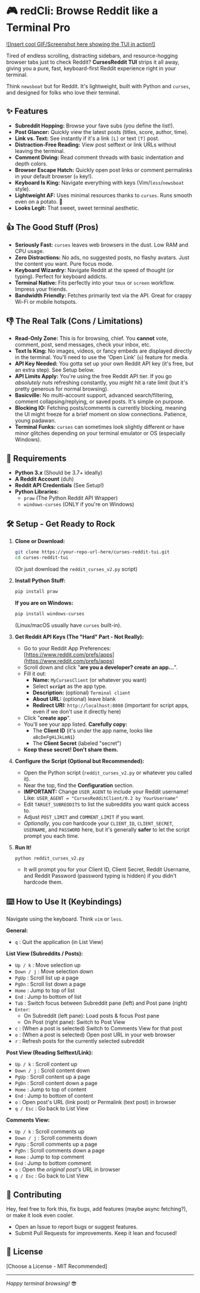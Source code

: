 # 🎮 redCli: Browse Reddit like a Terminal Pro

[![Insert cool GIF/Screenshot here showing the TUI in action!]](link-to-gif-if-you-make-one)

Tired of endless scrolling, distracting sidebars, and resource-hogging browser tabs just to check Reddit? **CursesReddit TUI** strips it all away, giving you a pure, fast, keyboard-first Reddit experience right in your terminal.

Think `newsboat` but for Reddit. It's lightweight, built with Python and `curses`, and designed for folks who love their terminal.

## ✨ Features

*   **Subreddit Hopping:** Browse your fave subs (you define the list!).
*   **Post Glancer:** Quickly view the latest posts (titles, score, author, time).
*   **Link vs. Text:** See instantly if it's a link `[L]` or text `[T]` post.
*   **Distraction-Free Reading:** View post selftext or link URLs without leaving the terminal.
*   **Comment Diving:** Read comment threads with basic indentation and depth colors.
*   **Browser Escape Hatch:** Quickly open post links or comment permalinks in your default browser (`o` key!).
*   **Keyboard Is King:** Navigate everything with keys (Vim/`less`/`newsboat` style).
*   **Lightweight AF:** Uses minimal resources thanks to `curses`. Runs smooth even on a potato. 🥔
*   **Looks Legit:** That sweet, sweet terminal aesthetic.

## 👍 The Good Stuff (Pros)

*   **Seriously Fast:** `curses` leaves web browsers in the dust. Low RAM and CPU usage.
*   **Zero Distractions:** No ads, no suggested posts, no flashy avatars. Just the content you want. Pure focus mode.
*   **Keyboard Wizardry:** Navigate Reddit at the speed of thought (or typing). Perfect for keyboard addicts.
*   **Terminal Native:** Fits perfectly into your `tmux` or `screen` workflow. Impress your friends.
*   **Bandwidth Friendly:** Fetches primarily text via the API. Great for crappy Wi-Fi or mobile hotspots.

## 👎 The Real Talk (Cons / Limitations)

*   **Read-Only Zone:** This is for browsing, chief. You **cannot** vote, comment, post, send messages, check your inbox, etc.
*   **Text Is King:** No images, videos, or fancy embeds are displayed directly in the terminal. You'll need to use the 'Open Link' (`o`) feature for media.
*   **API Key Needed:** You gotta set up your own Reddit API key (it's free, but an extra step). See Setup below.
*   **API Limits Apply:** You're using the free Reddit API tier. If you go *absolutely nuts* refreshing constantly, you *might* hit a rate limit (but it's pretty generous for normal browsing).
*   **Basicville:** No multi-account support, advanced search/filtering, comment collapsing/replying, or saved posts. It's simple on purpose.
*   **Blocking IO:** Fetching posts/comments is currently blocking, meaning the UI might freeze for a brief moment on slow connections. Patience, young padawan.
*   **Terminal Funks:** `curses` can sometimes look slightly different or have minor glitches depending on your terminal emulator or OS (especially Windows).

## 🔧 Requirements

*   **Python 3.x** (Should be 3.7+ ideally)
*   **A Reddit Account** (duh)
*   **Reddit API Credentials** (See Setup!)
*   **Python Libraries:**
    *   `praw` (The Python Reddit API Wrapper)
    *   `windows-curses` (ONLY if you're on Windows)

## 🛠️ Setup - Get Ready to Rock

1.  **Clone or Download:**
    ```bash
    git clone https://your-repo-url-here/curses-reddit-tui.git
    cd curses-reddit-tui
    ```
    (Or just download the `reddit_curses_v2.py` script)

2.  **Install Python Stuff:**
    ```bash
    pip install praw
    ```
    **If you are on Windows:**
    ```bash
    pip install windows-curses
    ```
    (Linux/macOS usually have `curses` built-in).

3.  **Get Reddit API Keys (The "Hard" Part - Not Really):**
    *   Go to your Reddit App Preferences: [https://www.reddit.com/prefs/apps](https://www.reddit.com/prefs/apps)
    *   Scroll down and click "**are you a developer? create an app...**".
    *   Fill it out:
        *   **Name:** `MyCursesClient` (or whatever you want)
        *   Select **`script`** as the app type.
        *   **Description:** (optional) `Terminal client`
        *   **About URL:** (optional) leave blank
        *   **Redirect URI:** `http://localhost:8080` (important for script apps, even if we don't use it directly here)
    *   Click "**create app**".
    *   You'll see your app listed. **Carefully copy:**
        *   The **Client ID** (it's under the app name, looks like `aBcDeFgHiJkLmN1`)
        *   The **Client Secret** (labeled "secret")
    *   **Keep these secret! Don't share them.**

4.  **Configure the Script (Optional but Recommended):**
    *   Open the Python script (`reddit_curses_v2.py` or whatever you called it).
    *   Near the top, find the **Configuration** section.
    *   **IMPORTANT:** Change `USER_AGENT` to include your Reddit username! Like: `USER_AGENT = "CursesRedditClient/0.2 by YourUsername"`
    *   Edit `TARGET_SUBREDDITS` to list the subreddits you want quick access to.
    *   Adjust `POST_LIMIT` and `COMMENT_LIMIT` if you want.
    *   *Optionally*, you *can* hardcode your `CLIENT_ID`, `CLIENT_SECRET`, `USERNAME`, and `PASSWORD` here, but it's generally **safer** to let the script prompt you each time.

5.  **Run It!**
    ```bash
    python reddit_curses_v2.py
    ```
    *   It will prompt you for your Client ID, Client Secret, Reddit Username, and Reddit Password (password typing is hidden) if you didn't hardcode them.

## ⌨️ How to Use It (Keybindings)

Navigate using the keyboard. Think `vim` or `less`.

**General:**
*   `q` : Quit the application (in List View)

**List View (Subreddits / Posts):**
*   `Up / k` : Move selection up
*   `Down / j` : Move selection down
*   `PgUp` : Scroll list up a page
*   `PgDn` : Scroll list down a page
*   `Home` : Jump to top of list
*   `End` : Jump to bottom of list
*   `Tab` : Switch focus between Subreddit pane (left) and Post pane (right)
*   `Enter`:
    *   On Subreddit (left pane): Load posts & focus Post pane
    *   On Post (right pane): Switch to Post View
*   `c` : (When a post is selected) Switch to Comments View for that post
*   `o` : (When a post is selected) Open post URL in your web browser
*   `r` : Refresh posts for the currently selected subreddit

**Post View (Reading Selftext/Link):**
*   `Up / k` : Scroll content up
*   `Down / j` : Scroll content down
*   `PgUp` : Scroll content up a page
*   `PgDn` : Scroll content down a page
*   `Home` : Jump to top of content
*   `End` : Jump to bottom of content
*   `o` : Open post's URL (link post) or Permalink (text post) in browser
*   `q / Esc` : Go back to List View

**Comments View:**
*   `Up / k` : Scroll comments up
*   `Down / j` : Scroll comments down
*   `PgUp` : Scroll comments up a page
*   `PgDn` : Scroll comments down a page
*   `Home` : Jump to top comment
*   `End` : Jump to bottom comment
*   `o` : Open the *original post's* URL in browser
*   `q / Esc` : Go back to List View

## 🤝 Contributing

Hey, feel free to fork this, fix bugs, add features (maybe async fetching?), or make it look even cooler.

*   Open an Issue to report bugs or suggest features.
*   Submit Pull Requests for improvements. Keep it lean and focused!

## 📜 License

[Choose a License - MIT Recommended]

---

*Happy terminal browsing!* 😎

